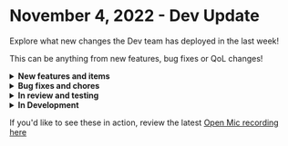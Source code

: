 # November 4, 2022 - Dev Update

Explore what new changes the Dev team has deployed in the last week!

This can be anything from new features, bug fixes or QoL changes!

<details>

<summary><strong>New features and items</strong></summary>

* Workflow completion listeners (workflows triggered on completion of another workflow)
* Add a maximize button for the task editor code view
* SSL support for AWS and Azure database connections in the database integration
* Added a Rewst action to list installed integrations for an organization
* Added Kaseya BMS actions

</details>

<details>

<summary><strong>Bug fixes and chores</strong></summary>

* Fix: Add newer features to export/import so they are included in export data
* Improved formatting for errors coming from our api that might be displayed in result details
* Fix a bug where CSP is preventing users from sending impersonated emails
* Refactored permission system to use database notifications to sync users and orgs
* Improved performance for frontend and the api resulting in improvements in page load time
* Fixed a bug with SQL Server database integration preventing the list\_all\_tables action from succeeding
* Enhanced logging for Kaseya VSA to capture additional information for an un-resolved bug
* Fixed immybot integrations page returning a 500 error
* Added support for an edge agent for the permission system
* Added a /healthz endpoint to the engine to improve health checking
* Prevent an empty string from being entered when selecting “In” or “Not In” for trigger criteria before entering a value
* Fix ExchangeOnline cmdlet proxy errors when converting an email to a shared mailbox

</details>

<details>

<summary><strong>In review and testing</strong></summary>

* SonicWall NSM integration
* Add role attribute to the rewst Create User Invite action
* JumpCloud integration
* Fix CW Control not running powershell scripts correctly
* Fix dynamic dropdowns loading and lifecycle
* Allow select form dropdowns to have the option of user supplied input

</details>

<details>

<summary><strong>In Development</strong></summary>

* Automatically retry http requests on connection errors
* Add periodic token refresh so in the case of an integration not being used for a long time, the refresh token doesn’t expire
* Investigate a bug report regarding Integration Overrides being removed when a user re-authenticates MS Graph
* Add a delete button to the org table in settings to allow users to delete an org
* Allow filtering the workflow list by tags
* Investigate a bug where Triggers aren’t cloning in some cases
* Investigate a bug where cloning a Workflow is blocked with a message indicated it’s linked, but the UI is not showing it as linked

</details>

If you'd like to see these in action, review the latest [Open Mic recording here](../../roc-open-mics/roc-open-mics-north-america/2022-roc-open-mics/november-4th-2022-your-workflows-are-listening.md)
